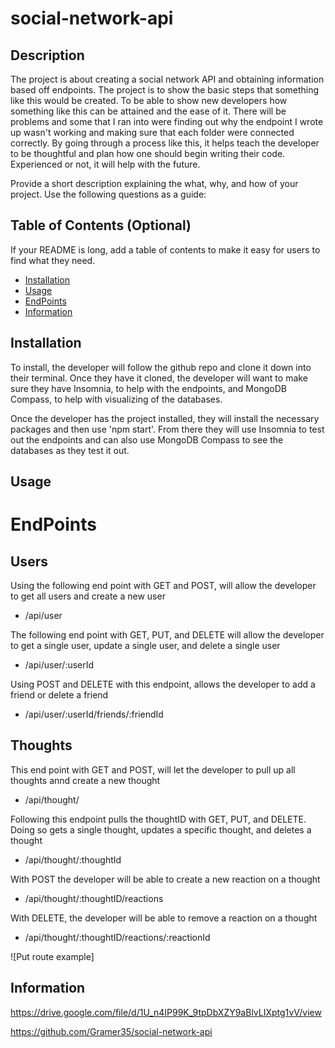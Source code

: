 # social-network-api


## Description

The project is about creating a social network API and obtaining information based off endpoints. The project is to show the basic steps that something like this would be created. To be able to show new developers how something like this can be attained and the ease of it. There will be problems and some that I ran into were finding out why the endpoint I wrote up wasn't working and making sure that each folder were connected correctly. By going through a process like this, it helps teach the developer to be thoughtful and plan how one should begin writing their code. Experienced or not, it will help with the future. 

Provide a short description explaining the what, why, and how of your project. Use the following questions as a guide:

## Table of Contents (Optional)

If your README is long, add a table of contents to make it easy for users to find what they need.

- [Installation](#installation)
- [Usage](#usage)
- [EndPoints](#endpoints)
- [Information](#information)

## Installation

To install, the developer will follow the github repo and clone it down into their terminal. Once they have it cloned, the developer will want to make sure they have Insomnia, to help with the endpoints, and MongoDB Compass, to help with visualizing of the databases. 

Once the developer has the project installed, they will install the necessary packages and then use 'npm start'. From there they will use Insomnia to test out the endpoints and can also use MongoDB Compass to see the databases as they test it out. 

## Usage

# EndPoints

## Users

Using the following end point with GET and POST, will allow the developer to get all users and create a new user
 - /api/user

The following end point with GET, PUT, and DELETE will allow the developer to get a single user, update a single user, and delete a single user
 - /api/user/:userId

Using POST and DELETE with this endpoint, allows the developer to add a friend or delete a friend
 - /api/user/:userId/friends/:friendId

## Thoughts

This end point with GET and POST, will let the developer to pull up all thoughts annd create a new thought
- /api/thought/

Following this endpoint pulls the thoughtID with GET, PUT, and DELETE. Doing so gets a single thought, updates a specific thought, and deletes a thought
- /api/thought/:thoughtId

With POST the developer will be able to create a new reaction on a thought
- /api/thought/:thoughtID/reactions

With DELETE, the developer will be able to remove a reaction on a thought
- /api/thought/:thoughtID/reactions/:reactionId


![Put route example]



## Information

https://drive.google.com/file/d/1U_n4IP99K_9tpDbXZY9aBlvLIXptg1vV/view

https://github.com/Gramer35/social-network-api
